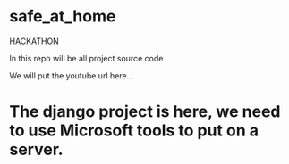 # safe_at_home
HACKATHON

In this repo will be all project source code

We will put the youtube url here...
# The django project is here, we need to use Microsoft tools to put on a server.
